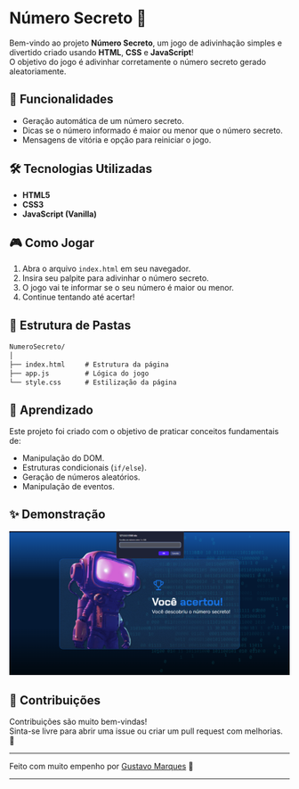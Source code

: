 # Número Secreto 🎯

Bem-vindo ao projeto **Número Secreto**, um jogo de adivinhação simples e divertido criado usando **HTML**, **CSS** e **JavaScript**!  
O objetivo do jogo é adivinhar corretamente o número secreto gerado aleatoriamente.

## 🚀 Funcionalidades

- Geração automática de um número secreto.
- Dicas se o número informado é maior ou menor que o número secreto.
- Mensagens de vitória e opção para reiniciar o jogo.

## 🛠️ Tecnologias Utilizadas

- **HTML5**
- **CSS3**
- **JavaScript (Vanilla)**

## 🎮 Como Jogar

1. Abra o arquivo `index.html` em seu navegador.
2. Insira seu palpite para adivinhar o número secreto.
3. O jogo vai te informar se o seu número é maior ou menor.
4. Continue tentando até acertar!

## 📁 Estrutura de Pastas

```
NumeroSecreto/
│
├── index.html     # Estrutura da página
├── app.js         # Lógica do jogo
└── style.css      # Estilização da página
```

## 🧠 Aprendizado

Este projeto foi criado com o objetivo de praticar conceitos fundamentais de:
- Manipulação do DOM.
- Estruturas condicionais (`if/else`).
- Geração de números aleatórios.
- Manipulação de eventos.

## ✨ Demonstração

![Imagem do jogo Número Secreto](./NumeroSecreto/logica-js-aula_5/img/telaNumeroSecreto.png)

## 📢 Contribuições

Contribuições são muito bem-vindas!  
Sinta-se livre para abrir uma issue ou criar um pull request com melhorias. 🙌

---

Feito com muito empenho por [Gustavo Marques](https://github.com/GustavoMarques22) 💙

---
